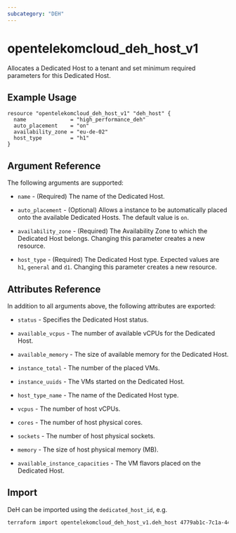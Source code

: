 ```yaml
---
subcategory: "DEH"
---
```


# opentelekomcloud_deh_host_v1

Allocates a Dedicated Host to a tenant and set minimum required parameters for this Dedicated Host.

## Example Usage

```hcl
resource "opentelekomcloud_deh_host_v1" "deh_host" {
  name              = "high_performance_deh"
  auto_placement    = "on"
  availability_zone = "eu-de-02"
  host_type         = "h1"
}
```

## Argument Reference

The following arguments are supported:

* `name` - (Required) The name of the Dedicated Host.

* `auto_placement` - (Optional) Allows a instance to be automatically placed onto the available Dedicated Hosts. The default value is `on`.

* `availability_zone` - (Required) The Availability Zone to which the Dedicated Host belongs. Changing this parameter creates a new resource.

* `host_type` - (Required) The Dedicated Host type. Expected values are `h1`, `general` and `d1`. Changing this parameter creates a new resource.


## Attributes Reference

In addition to all arguments above, the following attributes are exported:

* `status` - Specifies the Dedicated Host status.

* `available_vcpus` - The number of available vCPUs for the Dedicated Host.

* `available_memory` - The size of available memory for the Dedicated Host.

* `instance_total` - The number of the placed VMs.

* `instance_uuids` - The VMs started on the Dedicated Host.

* `host_type_name` -  The name of the Dedicated Host type.

* `vcpus` - The number of host vCPUs.

* `cores` -  The number of host physical cores.

* `sockets` -  The number of host physical sockets.

* `memory` - The size of host physical memory (MB).

* `available_instance_capacities` - The VM flavors placed on the Dedicated Host.

## Import

DeH can be imported using the `dedicated_host_id`, e.g.

```sh
terraform import opentelekomcloud_deh_host_v1.deh_host 4779ab1c-7c1a-44b1-a02e-93dfc361b32d
```
